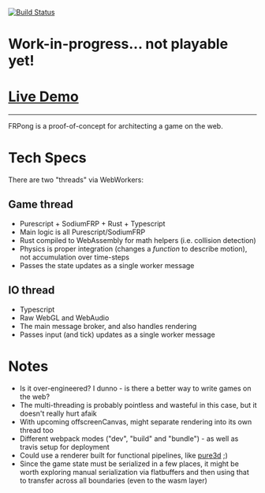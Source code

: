 [![Build Status](https://travis-ci.org/dakom/frpong.svg?branch=master)](https://travis-ci.org/dakom/frpong)


# Work-in-progress... not playable yet!

# [Live Demo](https://dakom.github.io/frpong)
----

FRPong is a proof-of-concept for architecting a game on the web.

# Tech Specs

There are two "threads" via WebWorkers:

## Game thread
* Purescript + SodiumFRP + Rust + Typescript
* Main logic is all Purescript/SodiumFRP
* Rust compiled to WebAssembly for math helpers (i.e. collision detection)
* Physics is proper integration (changes a _function_ to describe motion), not accumulation over time-steps
* Passes the state updates as a single worker message

## IO thread
* Typescript
* Raw WebGL and WebAudio
* The main message broker, and also handles rendering
* Passes input (and tick) updates as a single worker message

# Notes

* Is it over-engineered? I dunno - is there a better way to write games on the web?
* The multi-threading is probably pointless and wasteful in this case, but it doesn't really hurt afaik
* With upcoming offscreenCanvas, might separate rendering into its own thread too
* Different webpack modes ("dev", "build" and "bundle") - as well as travis setup for deployment
* Could use a renderer built for functional pipelines, like [pure3d](https://github.com/dakom/pure3d) ;)
* Since the game state must be serialized in a few places, it might be worth exploring manual serialization via flatbuffers and then using that to transfer across all boundaries (even to the wasm layer)

